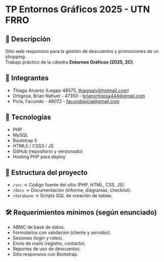 # TP Entornos Gráficos 2025 - UTN FRRO

## 📌 Descripción
Sitio web responsivo para la gestión de descuentos y promociones de un shopping.  
Trabajo práctico de la cátedra **Entornos Gráficos (2025, 2C)**.

## 👥 Integrantes
- Thiago Alvarez (Legajo 48575, thiagoalv@hotmail.com)
- Ortigosa, Brian Nahuel - 47350 - brianortigosa444@gmail.com
- Picia, Facundo - 48072 - facundopicia@gmail.com 
## 🚀 Tecnologías
- PHP 
- MySQL
- Bootstrap 5
- HTML5 / CSS3 / JS
- GitHub (repositorio y versionado)
- Hosting PHP para deploy

## 📂 Estructura del proyecto
- `/src` → Código fuente del sitio (PHP, HTML, CSS, JS).
- `/docs` → Documentación (informe, diagramas, checklist).
- `/database` → Scripts SQL de creación de tablas.

## 🛠️ Requerimientos mínimos (según enunciado)
- ABMC de base de datos.
- Formularios con validación (cliente y servidor).
- Sesiones (login y roles).
- Envío de mails (registro, contacto).
- Reportes de uso de descuentos.
- Sitio responsivo con Bootstrap.
